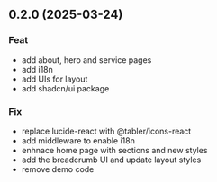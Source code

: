 ## 0.2.0 (2025-03-24)

### Feat

- add about, hero and service pages
- add i18n
- add UIs for layout
- add shadcn/ui package

### Fix

- replace lucide-react with @tabler/icons-react
- add middleware to enable i18n
- enhnace home page with sections and new styles
- add the breadcrumb UI and update layout styles
- remove demo code
